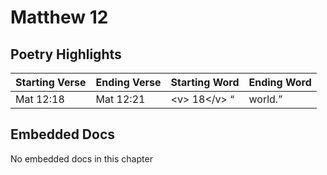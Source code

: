 # Matthew 12

## Poetry Highlights

| Starting Verse | Ending Verse | Starting Word | Ending Word |
| :--- | :--- | :--- | :--- |
| Mat 12:18 | Mat 12:21 | &lt;v&gt; 18&lt;/v&gt; “ | world.” |

## Embedded Docs

No embedded docs in this chapter

